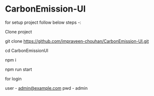 # CarbonEmission-UI

for setup project follow below steps -:

Clone project 

git clone https://github.com/impraveen-chouhan/CarbonEmission-UI.git

cd CarbonEmissionUI

npm i

npm run start

for login 

user -  admin@example.com
pwd - admin